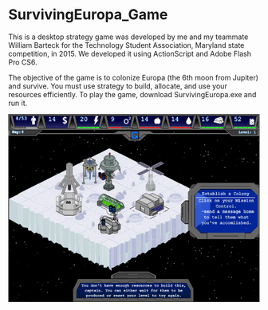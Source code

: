 # SurvivingEuropa_Game
This is a desktop strategy game was developed by me and my teammate William Barteck for the Technology Student Association, Maryland state competition, in 2015.  We developed it using ActionScript and Adobe Flash Pro CS6.

The objective of the game is to colonize Europa (the 6th moon from Jupiter) and survive.  You must use strategy to build, allocate, and use your resources efficiently. To play the game, download SurvivingEuropa.exe and run it.

<img align="center" src="https://github.com/natarian/SurvingEuropa_Game/blob/master/Surviving%20Europa/Demo.PNG" alt="Game Screenshot">

